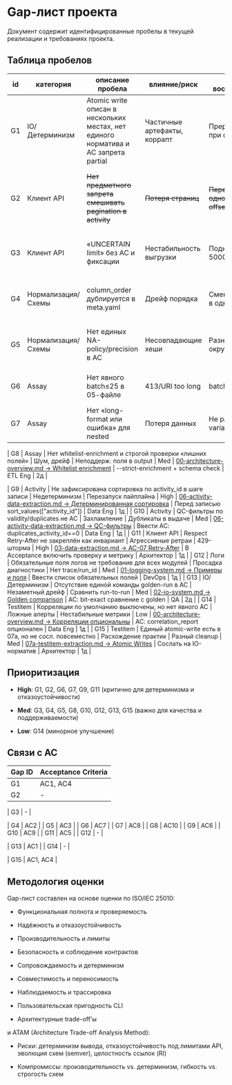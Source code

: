 # Gap-лист проекта

Документ содержит идентифицированные пробелы в текущей реализации и требованиях проекта.

## Таблица пробелов

| id | категория | описание пробела | влияние/риск | как воспроизвести | приоритет | ref | предложенное исправление | владелец | ETA |
|---|---|---|---|---|---|---|---|---|---|
| G1 | IO/Детерминизм | Atomic write описан в нескольких местах, нет единого норматива и AC запрета partial | Частичные артефакты, коррапт | Прервать запись при ошибке | High | [02-io-system.md → Протокол Atomic Write](requirements/02-io-system.md#протокол-atomic-write) | Вынести единый раздел и сослаться из всех пайплайнов; добавить AC | Архитектор | 2д |
| G2 | Клиент API | ~~Нет предметного запрета смешивать pagination в activity~~ | ~~Потеря страниц~~ | ~~Передать одновременно offset+cursor~~ | ~~High~~ | [03-data-extraction.md → Валидация стратегии](requirements/03-data-extraction.md#запрет-смешивания-стратегий) | ✅ **CLOSED** (v3.0: все ChEMBL pipelines унифицированы на batch IDs стратегию) | - | - |
| G3 | Клиент API | «UNCERTAIN limit» без AC и фиксации | Нестабильность выгрузки | Поднять limit до 5000 | Med | [06-activity-data-extraction.md → UNCERTAIN](requirements/06-activity-data-extraction.md#⚠️-uncertain-максимальный-limit) | Добавить бинарный поиск лимита и зафиксировать результат | Data Eng | 2д |
| G4 | Нормализация/Схемы | column_order дублируется в meta.yaml | Дрейф порядка | Сменить порядок в одном месте | High | [04-normalization-validation.md → Хранение column_order](requirements/04-normalization-validation.md#хранение-column_order-в-схеме) | Источник истины — схема; meta.yaml только копия | Архитектор | 1д |
| G5 | Нормализация/Схемы | Нет единых NA-policy/precision в AC | Несовпадающие хеши | Разные округления | Med | [04-normalization-validation.md → precision_map](requirements/04-normalization-validation.md#метрики-precision) | Ввести precision_policy и NA-policy как инварианты | Data Eng | 2д |
| G6 | Assay | Нет явного batch≤25 в 05-файле | 413/URI too long | batch=100 | High | [00-architecture-overview.md → Assay batch](requirements/00-architecture-overview.md#конфигурация) | Добавить требование и валидацию конфига | ETL Eng | 1д |
| G7 | Assay | Нет «long-format или ошибка» для nested | Потеря данных | Не раскрыть variant_sequences | High | [00-architecture-overview.md → Long format](requirements/00-architecture-overview.md) | Ввести expand_* функции и AC | ETL Eng | 2д |

| G8 | Assay | Нет whitelist-enrichment и строгой проверки «лишних полей» | Шум, дрейф | Неподдерж. поля в output | Med | [00-architecture-overview.md → Whitelist enrichment](requirements/00-architecture-overview.md) | --strict-enrichment + schema check | ETL Eng | 2д |

| G9 | Activity | Не зафиксирована сортировка по activity_id в шаге записи | Недетерминизм | Перезапуск пайплайна | High | [06-activity-data-extraction.md → Детерминированная сортировка](requirements/06-activity-data-extraction.md#детерминизм) | Перед записью sort_values(["activity_id"]) | Data Eng | 1д |
| G10 | Activity | QC-фильтры по validity/duplicates не AC | Захламление | Дубликаты в выдаче | Med | [06-activity-data-extraction.md → QC-фильтры](requirements/06-activity-data-extraction.md#11-quality-control) | Ввести AC: duplicates_activity_id==0 | Data Eng | 1д |
| G11 | Клиент API | Respect Retry-After не закреплён как инвариант | Агрессивные ретраи | 429-шторма | High | [03-data-extraction.md → AC-07 Retry-After](requirements/03-data-extraction.md#ac-07-respect-retry-after-429) | В Acceptance включить проверку и метрику | Архитектор | 1д |
| G12 | Логи | Обязательные поля логов не требование для всех модулей | Просадка диагностики | Нет trace/run_id | Med | [01-logging-system.md → Примеры и поля](requirements/01-logging-system.md) | Ввести список обязательных полей | DevOps | 1д |
| G13 | IO/Детерминизм | Отсутствие единой команды golden-run в AC | Незаметный дрейф | Сравнить run-to-run | Med | [02-io-system.md → Golden comparison](requirements/02-io-system.md#сценарий-golden-run) | AC: bit-exact сравнение с golden | QA | 2д |
| G14 | Testitem | Корреляции по умолчанию выключены, но нет явного AC | Ложные алерты | Нестабильные метрики | Low | [00-architecture-overview.md → Корреляции опциональны](requirements/00-architecture-overview.md) | AC: correlation_report опционален | Data Eng | 1д |
| G15 | Testitem | Единый atomic-write есть в 07a, но не сосл. повсеместно | Расхождение практик | Разный cleanup | Med | [07a-testitem-extraction.md → Atomic Writes](requirements/07a-testitem-extraction.md) | Сослать на IO-норматив | Архитектор | 1д |

## Приоритизация

- **High**: G1, G2, G6, G7, G9, G11 (критично для детерминизма и отказоустойчивости)

- **Med**: G3, G4, G5, G8, G10, G12, G13, G15 (важно для качества и поддерживаемости)

- **Low**: G14 (минорное улучшение)

## Связи с AC

| Gap ID | Acceptance Criteria |
|--------|-------------------|
| G1 | AC1, AC4 |
| G2 | - |

| G3 | - |

| G4 | AC2 |
| G5 | AC3 |
| G6 | AC7 |
| G7 | AC8 |
| G8 | AC10 |
| G9 | AC6 |
| G10 | AC9 |
| G11 | AC5 |
| G12 | - |

| G13 | AC1 |
| G14 | - |

| G15 | AC1, AC4 |

## Методология оценки

Gap-лист составлен на основе оценки по ISO/IEC 25010:

- Функциональная полнота и проверяемость

- Надёжность и отказоустойчивость

- Производительность и лимиты

- Безопасность и соблюдение контрактов

- Сопровождаемость и детерминизм

- Совместимость и переносимость

- Наблюдаемость и трассировка

- Пользовательская пригодность CLI

- Архитектурные trade-off'ы

и ATAM (Architecture Trade-off Analysis Method):

- Риски: детерминизм вывода, отказоустойчивость под лимитами API, эволюция схем (semver), целостность ссылок (RI)

- Компромиссы: производительность vs. детерминизм, гибкость vs. строгость схем
